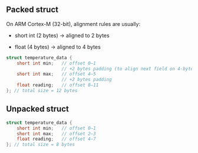 ## Packed struct
On ARM Cortex-M (32-bit), alignment rules are usually:

- short int (2 bytes) → aligned to 2 bytes

- float (4 bytes) → aligned to 4 bytes
```c++
struct temperature_data {
    short int min;   // offset 0–1
                     // +2 bytes padding (to align next field on 4-byte boundary)
    short int max;   // offset 4–5
                     // +2 bytes padding
    float reading;   // offset 8–11
}; // total size = 12 bytes
```

## Unpacked struct
```c++
struct temperature_data {
    short int min;   // offset 0–1
    short int max;   // offset 2–3
    float reading;   // offset 4–7
}; // total size = 8 bytes

```


